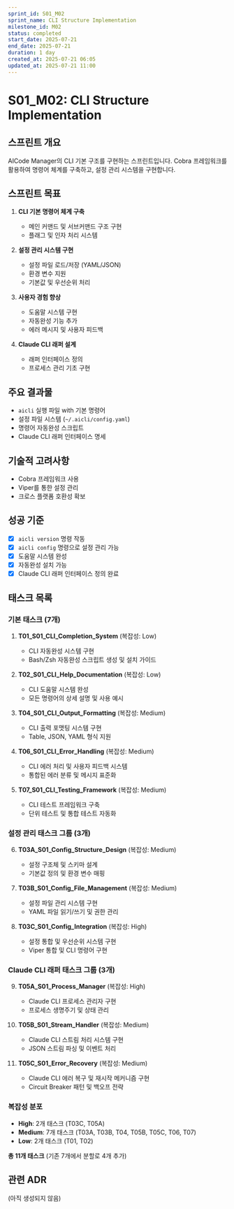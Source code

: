 ```yaml
---
sprint_id: S01_M02
sprint_name: CLI Structure Implementation
milestone_id: M02
status: completed
start_date: 2025-07-21
end_date: 2025-07-21
duration: 1 day
created_at: 2025-07-21 06:05
updated_at: 2025-07-21 11:00
---
```


# S01_M02: CLI Structure Implementation

## 스프린트 개요

AICode Manager의 CLI 기본 구조를 구현하는 스프린트입니다. Cobra 프레임워크를 활용하여 명령어 체계를 구축하고, 설정 관리 시스템을 구현합니다.

## 스프린트 목표

1. **CLI 기본 명령어 체계 구축**
   - 메인 커맨드 및 서브커맨드 구조 구현
   - 플래그 및 인자 처리 시스템

2. **설정 관리 시스템 구현**
   - 설정 파일 로드/저장 (YAML/JSON)
   - 환경 변수 지원
   - 기본값 및 우선순위 처리

3. **사용자 경험 향상**
   - 도움말 시스템 구현
   - 자동완성 기능 추가
   - 에러 메시지 및 사용자 피드백

4. **Claude CLI 래퍼 설계**
   - 래퍼 인터페이스 정의
   - 프로세스 관리 기초 구현

## 주요 결과물

- `aicli` 실행 파일 with 기본 명령어
- 설정 파일 시스템 (`~/.aicli/config.yaml`)
- 명령어 자동완성 스크립트
- Claude CLI 래퍼 인터페이스 명세

## 기술적 고려사항

- Cobra 프레임워크 사용
- Viper를 통한 설정 관리
- 크로스 플랫폼 호환성 확보

## 성공 기준

- [x] `aicli version` 명령 작동
- [x] `aicli config` 명령으로 설정 관리 가능
- [x] 도움말 시스템 완성
- [x] 자동완성 설치 가능
- [x] Claude CLI 래퍼 인터페이스 정의 완료

## 태스크 목록

### 기본 태스크 (7개)
1. **T01_S01_CLI_Completion_System** (복잡성: Low)
   - CLI 자동완성 시스템 구현
   - Bash/Zsh 자동완성 스크립트 생성 및 설치 가이드

2. **T02_S01_CLI_Help_Documentation** (복잡성: Low)
   - CLI 도움말 시스템 완성
   - 모든 명령어의 상세 설명 및 사용 예시

3. **T04_S01_CLI_Output_Formatting** (복잡성: Medium)
   - CLI 출력 포맷팅 시스템 구현
   - Table, JSON, YAML 형식 지원

4. **T06_S01_CLI_Error_Handling** (복잡성: Medium)
   - CLI 에러 처리 및 사용자 피드백 시스템
   - 통합된 에러 분류 및 메시지 표준화

5. **T07_S01_CLI_Testing_Framework** (복잡성: Medium)
   - CLI 테스트 프레임워크 구축
   - 단위 테스트 및 통합 테스트 자동화

### 설정 관리 태스크 그룹 (3개)
6. **T03A_S01_Config_Structure_Design** (복잡성: Medium)
   - 설정 구조체 및 스키마 설계
   - 기본값 정의 및 환경 변수 매핑

7. **T03B_S01_Config_File_Management** (복잡성: Medium)
   - 설정 파일 관리 시스템 구현
   - YAML 파일 읽기/쓰기 및 권한 관리

8. **T03C_S01_Config_Integration** (복잡성: High)
   - 설정 통합 및 우선순위 시스템 구현
   - Viper 통합 및 CLI 명령어 구현

### Claude CLI 래퍼 태스크 그룹 (3개)
9. **T05A_S01_Process_Manager** (복잡성: High)
   - Claude CLI 프로세스 관리자 구현
   - 프로세스 생명주기 및 상태 관리

10. **T05B_S01_Stream_Handler** (복잡성: Medium)
    - Claude CLI 스트림 처리 시스템 구현
    - JSON 스트림 파싱 및 이벤트 처리

11. **T05C_S01_Error_Recovery** (복잡성: Medium)
    - Claude CLI 에러 복구 및 재시작 메커니즘 구현
    - Circuit Breaker 패턴 및 백오프 전략

### 복잡성 분포
- **High**: 2개 태스크 (T03C, T05A)
- **Medium**: 7개 태스크 (T03A, T03B, T04, T05B, T05C, T06, T07)
- **Low**: 2개 태스크 (T01, T02)

**총 11개 태스크** (기존 7개에서 분할로 4개 추가)

## 관련 ADR

(아직 생성되지 않음)